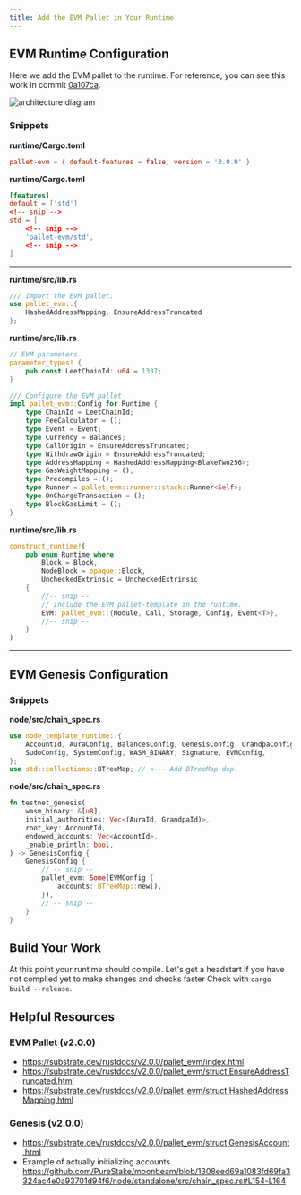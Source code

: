 ```yaml
---
title: Add the EVM Pallet in Your Runtime
---
```


## EVM Runtime Configuration

Here we add the EVM pallet to the runtime. For reference, you can see this work in commit [0a107ca](https://github.com/substrate-developer-hub/substrate-node-template/commit/0a107ca4980a69db16a0ae3ec42b2f94b8fdc685).

![architecture diagram](assets/tutorials/frontier/pallet-evm.png)

### Snippets

**runtime/Cargo.toml**

```toml
pallet-evm = { default-features = false, version = '3.0.0' }
```

**runtime/Cargo.toml**

```toml
[features]
default = ['std']
<!-- snip -->
std = [
	<!-- snip -->
	'pallet-evm/std',
	<!-- snip -->
]
```

* * *

**runtime/src/lib.rs**

```rust
/// Import the EVM pallet.
use pallet_evm::{
	HashedAddressMapping, EnsureAddressTruncated
};
```

**runtime/src/lib.rs**

```rust
// EVM parameters
parameter_types! {
	pub const LeetChainId: u64 = 1337;
}

/// Configure the EVM pallet
impl pallet_evm::Config for Runtime {
	type ChainId = LeetChainId;
	type FeeCalculator = ();
	type Event = Event;
	type Currency = Balances;
	type CallOrigin = EnsureAddressTruncated;
	type WithdrawOrigin = EnsureAddressTruncated;
	type AddressMapping = HashedAddressMapping<BlakeTwo256>;
	type GasWeightMapping = ();
	type Precompiles = ();
	type Runner = pallet_evm::runner::stack::Runner<Self>;
	type OnChargeTransaction = ();
	type BlockGasLimit = ();
}
```

**runtime/src/lib.rs**

```rust
construct_runtime!(
	pub enum Runtime where
		Block = Block,
		NodeBlock = opaque::Block,
		UncheckedExtrinsic = UncheckedExtrinsic
	{
		//-- snip --
		// Include the EVM pallet-template in the runtime.
		EVM: pallet_evm::{Module, Call, Storage, Config, Event<T>},
		//-- snip --
	}
)
```

* * *


## EVM Genesis Configuration

### Snippets

**node/src/chain_spec.rs**

```rust
use node_template_runtime::{
	AccountId, AuraConfig, BalancesConfig, GenesisConfig, GrandpaConfig,
	SudoConfig, SystemConfig, WASM_BINARY, Signature, EVMConfig,         // <--- ADDED `EVMConfig`
};
use std::collections::BTreeMap; // <--- Add BTreeMap dep.
```

**node/src/chain_spec.rs**

```rust
fn testnet_genesis(
	wasm_binary: &[u8],
	initial_authorities: Vec<(AuraId, GrandpaId)>,
	root_key: AccountId,
	endowed_accounts: Vec<AccountId>,
	_enable_println: bool,
) -> GenesisConfig {
	GenesisConfig {
		// -- snip --
		pallet_evm: Some(EVMConfig {
			accounts: BTreeMap::new(),
		}),
		// -- snip --
	}
}

```

## Build Your Work

At this point your runtime should compile. Let's get a headstart if you have not complied yet to 
make changes and checks faster Check with `cargo build --release`.

## Helpful Resources

<!-- TODO FIXME v2->v3 when published. https://github.com/paritytech/frontier/issues/354 -->

### EVM Pallet (v2.0.0)
* https://substrate.dev/rustdocs/v2.0.0/pallet_evm/index.html
* https://substrate.dev/rustdocs/v2.0.0/pallet_evm/struct.EnsureAddressTruncated.html
* https://substrate.dev/rustdocs/v2.0.0/pallet_evm/struct.HashedAddressMapping.html

### Genesis (v2.0.0)
* https://substrate.dev/rustdocs/v2.0.0/pallet_evm/struct.GenesisAccount.html
* Example of actually initializing accounts https://github.com/PureStake/moonbeam/blob/1308eed69a1083fd69fa3324ac4e0a93701d94f6/node/standalone/src/chain_spec.rs#L154-L164

